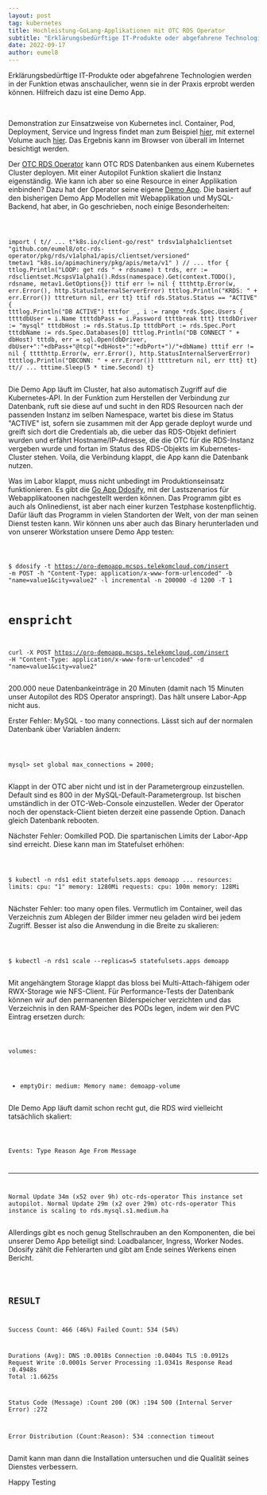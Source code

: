 ```yaml
---
layout: post
tag: kubernetes
title: Hochleistung-GoLang-Applikationen mit OTC RDS Operator
subtitle: "Erklärungsbedürftige IT-Produkte oder abgefahrene Technologien werden in der Funktion etwas anschaulicher, wenn sie in der Praxis erprobt werden können. Hilfreich dazu ist eine Demo App."
date: 2022-09-17
author: eumel8
---
```


Erklärungsbedürftige IT-Produkte oder abgefahrene Technologien werden in der Funktion etwas anschaulicher, wenn sie in der Praxis erprobt werden können. Hilfreich dazu ist eine Demo App.

<br/>

Demonstration zur Einsatzweise von Kubernetes incl. Container, Pod, Deployment, Service und Ingress findet man zum Beispiel <a href="https://github.com/mcsps/use-cases/blob/master/demoapp.yaml">hier</a>, mit externel Volume auch <a href="https://github.com/mcsps/use-cases/blob/master/demoapp_volume.yaml">hier</a>. Das Ergebnis kann im Browser von überall im Internet besichtigt werden.

Der <a href="https://github.com/eumel8/otc-rds-operator">OTC RDS Operator</a> kann OTC RDS Datenbanken aus einem Kubernetes Cluster deployen. Mit einer Autopilot Funktion skaliert die Instanz eigenständig. Wie kann ich aber so eine Resource in einer Applikation einbinden? Dazu hat der Operator seine eigene <a href="https://github.com/eumel8/oro-demoapp">Demo App</a>. Die basiert auf den bisherigen Demo App Modellen mit Webapplikation und MySQL-Backend, hat aber, in Go geschrieben, noch einige Besonderheiten:

<!-- codeblock lang=shell line=1 --><pre class="codeblock"><code>
import (
t// ...
t"k8s.io/client-go/rest"
trdsv1alpha1clientset "github.com/eumel8/otc-rds-operator/pkg/rds/v1alpha1/apis/clientset/versioned"
tmetav1 "k8s.io/apimachinery/pkg/apis/meta/v1"
)
// ...
tfor {
ttlog.Println("LOOP: get rds " + rdsname)
t
trds, err := rdsclientset.McspsV1alpha1().Rdss(namespace).Get(context.TODO(), rdsname, metav1.GetOptions{})
ttif err != nil {
ttthttp.Error(w, err.Error(), http.StatusInternalServerError)
tttlog.Println("KRDS: " + err.Error())
tttreturn nil, err
tt}
ttif rds.Status.Status == "ACTIVE" {
tttlog.Println("DB ACTIVE")
tttfor _, i := range *rds.Spec.Users {
ttttdbUser = i.Name
ttttdbPass = i.Password
ttttbreak
ttt}
tttdbDriver := "mysql"
tttdbHost := rds.Status.Ip
tttdbPort := rds.Spec.Port
tttdbName := rds.Spec.Databases[0]
tttlog.Println("DB CONNECT " + dbHost)
tttdb, err = sql.Open(dbDriver, dbUser+":"+dbPass+"@tcp("+dbHost+":"+dbPort+")/"+dbName)
tttif err != nil {
tttthttp.Error(w, err.Error(), http.StatusInternalServerError)
ttttlog.Println("DBCONN: " + err.Error())
ttttreturn nil, err
ttt}
tt}
tt// ...
tttime.Sleep(5 * time.Second)
t}
</code></pre><!-- /codeblock -->

Die Demo App läuft im Cluster, hat also automatisch Zugriff auf die Kubernetes-API. In der Funktion zum Herstellen der Verbindung zur Datenbank, ruft sie diese auf und sucht in den RDS Resourcen nach der passenden Instanz im selben Namespace, wartet bis diese im Status "ACTIVE" ist, sofern sie zusammen mit der App gerade deployt wurde und greift sich dort die Credentials ab, die ueber das RDS-Objekt definiert wurden und erfährt Hostname/IP-Adresse, die die OTC für die RDS-Instanz vergeben wurde und fortan im Status des RDS-Objekts im Kubernetes-Cluster stehen. Voila, die Verbindung klappt, die App kann die Datenbank nutzen. 

Was im Labor klappt, muss nicht unbedingt im Produktionseinsatz funktionieren. Es gibt die <a href="https://github.com/ddosify/ddosify/releases">Go App Ddosify</a>, mit der Lastszenarios für Webapplikatoonen nachgestellt werden können. Das Programm gibt es auch als Onlinedienst, ist aber nach einer kurzen Testphase kostenpflichtig. Dafür läuft das Programm in vielen Standorten der Welt, von der man seinen Dienst testen kann. Wir können uns aber auch das Binary herunterladen und von unserer Wörkstation unsere Demo App testen:

<!-- codeblock lang=shell line=1 --><pre class="codeblock"><code>
$ ddosify -t https://oro-demoapp.mcsps.telekomcloud.com/insert -m POST -h "Content-Type: application/x-www-form-urlencoded" -b "name=value1&amp;city=value2" -l incremental -n 200000 -d 1200 -T 1

# enspricht
curl -X POST https://oro-demoapp.mcsps.telekomcloud.com/insert
 -H "Content-Type: application/x-www-form-urlencoded" 
 -d "name=value1&amp;city=value2"
</code></pre><!-- /codeblock -->

200.000 neue Datenbankeinträge in 20 Minuten (damit nach 15 Minuten unser Autopilot des RDS Operator anspringt). Das hält unsere Labor-App nicht aus.

Erster Fehler: MySQL - too many connections.
Lässt sich auf der normalen Datenbank über Variablen ändern:

<!-- codeblock lang=shell line=1 --><pre class="codeblock"><code>
mysql> set global max_connections = 2000;
</code></pre><!-- /codeblock -->

Klappt in der OTC aber nicht und ist in der Parametergroup einzustellen. Default sind es 800 in der MySQL-Default-Parametergroup. Ist bischen umständlich in der OTC-Web-Console einzustellen. Weder der Operator noch der openstack-Client bieten derzeit eine passende Option. Danach gleich Datenbank rebooten.

Nächster Fehler: Oomkilled POD. Die spartanischen Limits der Labor-App sind erreicht. Diese kann man im Statefulset erhöhen:

<!-- codeblock lang=shell line=1 --><pre class="codeblock"><code>
$ kubectl -n rds1 edit statefulsets.apps demoapp
...
 resources:
 limits:
 cpu: "1"
 memory: 1280Mi
 requests:
 cpu: 100m
 memory: 128Mi
</code></pre><!-- /codeblock -->

Nächster Fehler: too many open files. Vermutlich im Container, weil das Verzeichnis zum Ablegen der Bilder immer neu geladen wird bei jedem Zugriff. Besser ist also die Anwendung in die Breite zu skalieren:

<!-- codeblock lang=shell line=1 --><pre class="codeblock"><code>
$ kubectl -n rds1 scale --replicas=5 statefulsets.apps demoapp
</code></pre><!-- /codeblock -->

Mit angehängtem Storage klappt das bloss bei Multi-Attach-fähigem oder RWX-Storage wie NFS-Client.
Für Performance-Tests der Datenbank können wir auf den permanenten Bilderspeicher verzichten und das Verzeichnis in den RAM-Speicher des PODs legen, indem wir den PVC Eintrag ersetzen durch:

<!-- codeblock lang=shell line=1 --><pre class="codeblock"><code>
 volumes:
 - emptyDir:
 medium: Memory
 name: demoapp-volume
</code></pre><!-- /codeblock -->

DIe Demo App läuft damit schon recht gut, die RDS wird vielleicht tatsächlich skaliert:

<!-- codeblock lang=shell line=1 --><pre class="codeblock"><code>
Events:
 Type Reason Age From Message
 ---- ------ ---- ---- -------
 Normal Update 34m (x52 over 9h) otc-rds-operator This instance set autopilot.
 Normal Update 29m (x2 over 29m) otc-rds-operator This instance is scaling to rds.mysql.s1.medium.ha
</code></pre><!-- /codeblock -->

Allerdings gibt es noch genug Stellschrauben an den Komponenten, die bei unserer Demo App beteiligt sind: Loadbalancer, Ingress, Worker Nodes. Ddosify zählt die Fehlerarten und gibt am Ende seines Werkens einen Bericht. 

<!-- codeblock lang=shell line=1 --><pre class="codeblock"><code>
RESULT
-------------------------------------
Success Count: 466 (46%)
Failed Count: 534 (54%)

Durations (Avg):
 DNS :0.0018s
 Connection :0.0404s
 TLS :0.0912s
 Request Write :0.0001s
 Server Processing :1.0341s
 Response Read :0.4948s
 Total :1.6625s

Status Code (Message) :Count
 200 (OK) :194
 500 (Internal Server Error) :272

Error Distribution (Count:Reason):
 534 :connection timeout
</code></pre><!-- /codeblock -->

Damit kann man dann die Installation untersuchen und die Qualität seines Dienstes verbessern.

Happy Testing
